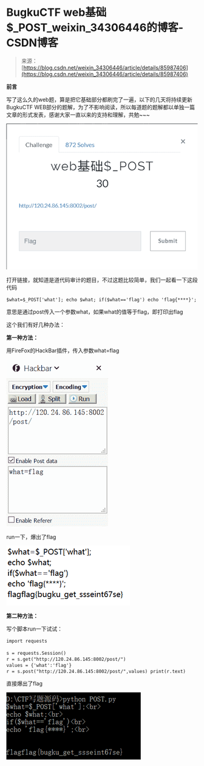 <!--yml
category: 未分类
date: 2022-04-26 14:46:39
-->

# BugkuCTF web基础$_POST_weixin_34306446的博客-CSDN博客

> 来源：[https://blog.csdn.net/weixin_34306446/article/details/85987406](https://blog.csdn.net/weixin_34306446/article/details/85987406)

**前言**

写了这么久的web题，算是把它基础部分都刷完了一遍，以下的几天将持续更新BugkuCTF WEB部分的题解，为了不影响阅读，所以每道题的题解都以单独一篇文章的形式发表，感谢大家一直以来的支持和理解，共勉~~~

![](img/3020328f0d506de5c9238ade17c45917.png)

打开链接，就知道是道代码审计的题目，不过这题比较简单，我们一起看一下这段代码

```
$what=$_POST['what']; echo $what; if($what=='flag') echo 'flag{****}';
```

意思是通过post传入一个参数what，如果what的值等于flag，即打印出flag

这个我们有好几种办法：

**第一种方法：**

用FireFox的HackBar插件，传入参数what=flag

![](img/f7a8371d45e731c6ff0ff5cbf596674d.png)

run一下，爆出了flag

![](img/b4a018ed871e7f52fbf40215da1fe1ac.png)

**第二种方法：**

写个脚本run一下试试：

```
import requests

s = requests.Session()
r = s.get("http://120.24.86.145:8002/post/")
values = {'what':'flag'}
r = s.post("http://120.24.86.145:8002/post/",values) print(r.text)
```

直接爆出了flag

![](img/6435f3849b8006d942c270a6e0ac8932.png)